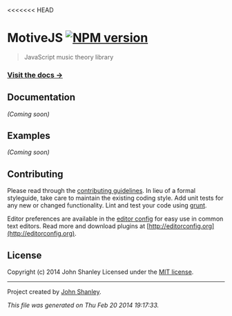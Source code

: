 <<<<<<< HEAD
# MotiveJS [![NPM version](https://badge.fury.io/js/motive.png)](http://badge.fury.io/js/motive) 

> JavaScript music theory library

### [Visit the docs →](http://johnshanley.github.io/motivejs)

## Documentation

_(Coming soon)_

## Examples

_(Coming soon)_


## Contributing

Please read through the [contributing guidelines](CONTRIBUTING.md). In lieu of a formal styleguide, take care to maintain the existing coding style. Add unit tests for any new or changed functionality. Lint and test your code using [grunt](http://gruntjs.com/).

Editor preferences are available in the [editor config](.editorconfig) for easy use in common text editors. Read more and download plugins at [http://editorconfig.org](http://editorconfig.org).

## License
Copyright (c) 2014 John Shanley
Licensed under the [MIT license](LICENSE-MIT).


***

Project created by [John Shanley](https://github.com/johnshanley).

_This file was generated on Thu Feb 20 2014 19:17:33._
